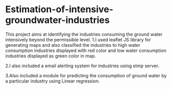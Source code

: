 # Estimation-of-intensive-groundwater-industries


This project aims at identifying the industries consuming the ground water intensively beyond the permissible level.
1.I used leaflet JS library for generating maps and also classified the industries to  high water consumption industries displayed with red color and low water consumption industries displayed as green color in map. 

2.I also included a email alerting system for industries using stmp server. 

3.Also included a module for predicting the consumption of ground water by a particular industry using Linear regression.

